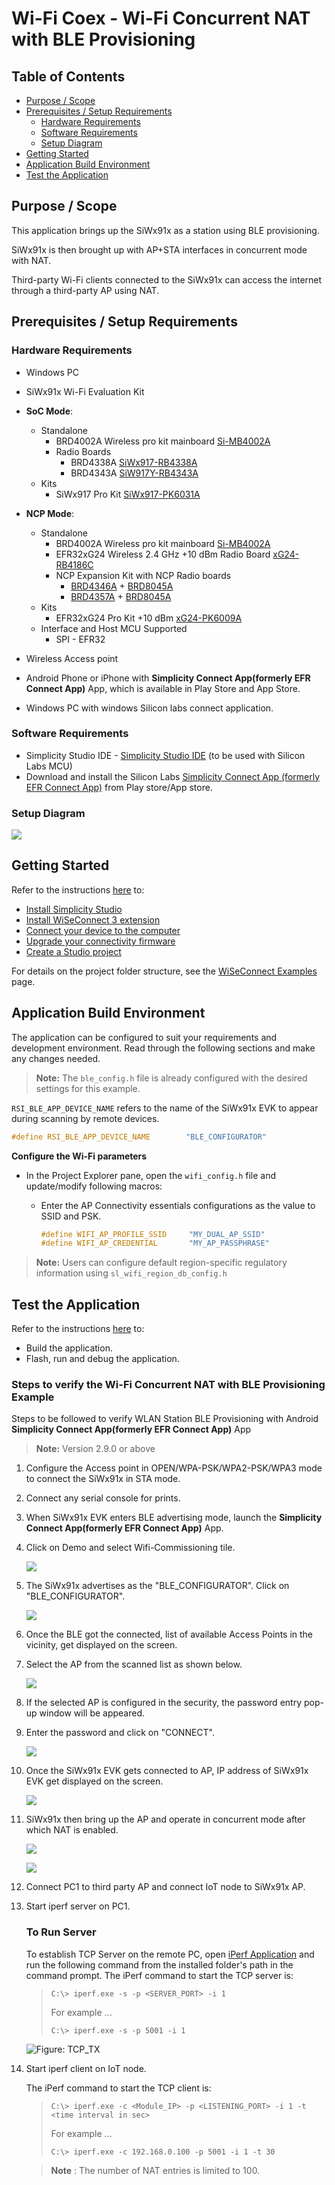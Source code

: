 # Wi-Fi Coex - Wi-Fi Concurrent NAT with BLE Provisioning

## Table of Contents

- [Purpose / Scope](#purpose--scope)
- [Prerequisites / Setup Requirements](#prerequisites--setup-requirements)
  - [Hardware Requirements](#hardware-requirements)
  - [Software Requirements](#software-requirements)
  - [Setup Diagram](#setup-diagram)
- [Getting Started](#getting-started)
- [Application Build Environment](#application-build-environment)
- [Test the Application](#test-the-application)

## Purpose / Scope

This application brings up the SiWx91x as a station using BLE provisioning.

SiWx91x is then brought up with AP+STA interfaces in concurrent mode with NAT.

Third-party Wi-Fi clients connected to the SiWx91x can access the internet through a third-party AP using NAT.

## Prerequisites / Setup Requirements

### Hardware Requirements

- Windows PC
- SiWx91x Wi-Fi Evaluation Kit
- **SoC Mode**:
  - Standalone
    - BRD4002A Wireless pro kit mainboard [Si-MB4002A](https://www.silabs.com/development-tools/wireless/wireless-pro-kit-mainboard?tab=overview)
    - Radio Boards 
  	  - BRD4338A [SiWx917-RB4338A](https://www.silabs.com/development-tools/wireless/wi-fi/siwx917-rb4338a-wifi-6-bluetooth-le-soc-radio-board?tab=overview)
  	  - BRD4343A [SiW917Y-RB4343A](https://www.silabs.com/development-tools/wireless/wi-fi/siw917y-rb4343a-wi-fi-6-bluetooth-le-8mb-flash-radio-board-for-module?tab=overview)
  - Kits
  	- SiWx917 Pro Kit [SiWx917-PK6031A](https://www.silabs.com/development-tools/wireless/wi-fi/siwx917-pro-kit?tab=overview)
  	
- **NCP Mode**:
  - Standalone
    - BRD4002A Wireless pro kit mainboard [Si-MB4002A](https://www.silabs.com/development-tools/wireless/wireless-pro-kit-mainboard?tab=overview)
    - EFR32xG24 Wireless 2.4 GHz +10 dBm Radio Board [xG24-RB4186C](https://www.silabs.com/development-tools/wireless/xg24-rb4186c-efr32xg24-wireless-gecko-radio-board?tab=overview)
    - NCP Expansion Kit with NCP Radio boards
      - [BRD4346A](https://www.silabs.com/development-tools/wireless/wi-fi/siwx917-rb4346a-wifi-6-bluetooth-le-soc-4mb-flash-radio-board?tab=overview) + [BRD8045A](https://www.silabs.com/development-tools/wireless/wi-fi/expansion-adapter-board-for-co-processor-radio-boards?tab=overview)
      - [BRD4357A](https://www.silabs.com/development-tools/wireless/wi-fi/siw917y-rb4357a-wi-fi-6-bluetooth-le-4mb-flash-radio-board-for-rcp-and-ncp-modules?tab=overview) + [BRD8045A](https://www.silabs.com/development-tools/wireless/wi-fi/expansion-adapter-board-for-co-processor-radio-boards?tab=overview)
  - Kits
  	- EFR32xG24 Pro Kit +10 dBm [xG24-PK6009A](https://www.silabs.com/development-tools/wireless/efr32xg24-pro-kit-10-dbm?tab=overview)
   - Interface and Host MCU Supported
     - SPI - EFR32 

- Wireless Access point
- Android Phone or iPhone with **Simplicity Connect App(formerly EFR Connect App)** App, which is available in Play Store and App Store.
- Windows PC with windows Silicon labs connect application.

### Software Requirements

- Simplicity Studio IDE - [Simplicity Studio IDE](https://www.silabs.com/developer-tools/simplicity-studio) (to be used with Silicon Labs MCU)
- Download and install the Silicon Labs [Simplicity Connect App (formerly EFR Connect App)](https://www.silabs.com/developers/simplicity-connect-mobile-app ) from Play store/App store.


### Setup Diagram

  ![](resources/readme/setup.png)


## Getting Started

Refer to the instructions [here](https://docs.silabs.com/wiseconnect/latest/wiseconnect-getting-started/) to:

- [Install Simplicity Studio](https://docs.silabs.com/wiseconnect/latest/wiseconnect-developers-guide-developing-for-silabs-hosts/#install-simplicity-studio)
- [Install WiSeConnect 3 extension](https://docs.silabs.com/wiseconnect/latest/wiseconnect-developers-guide-developing-for-silabs-hosts/#install-the-wi-se-connect-3-extension)
- [Connect your device to the computer](https://docs.silabs.com/wiseconnect/latest/wiseconnect-developers-guide-developing-for-silabs-hosts/#connect-si-wx91x-to-computer)
- [Upgrade your connectivity firmware](https://docs.silabs.com/wiseconnect/latest/wiseconnect-developers-guide-developing-for-silabs-hosts/#update-si-wx91x-connectivity-firmware)
- [Create a Studio project](https://docs.silabs.com/wiseconnect/latest/wiseconnect-developers-guide-developing-for-silabs-hosts/#create-a-project)

For details on the project folder structure, see the [WiSeConnect Examples](https://docs.silabs.com/wiseconnect/latest/wiseconnect-examples/#example-folder-structure) page.

## Application Build Environment

The application can be configured to suit your requirements and development environment. Read through the following sections and make any changes needed.

> **Note:** The `ble_config.h` file is already configured with the desired settings for this example.

  `RSI_BLE_APP_DEVICE_NAME` refers to the name of the SiWx91x EVK to appear during scanning by remote devices.

  ```c
  #define RSI_BLE_APP_DEVICE_NAME        "BLE_CONFIGURATOR"
  ```

  **Configure the Wi-Fi parameters**

- In the Project Explorer pane, open the `wifi_config.h` file and update/modify following macros:

  - Enter the AP Connectivity essentials configurations as the value to SSID and PSK.
      ```c
      #define WIFI_AP_PROFILE_SSID     "MY_DUAL_AP_SSID"
      #define WIFI_AP_CREDENTIAL       "MY_AP_PASSPHRASE"
      ```

> **Note:** Users can configure default region-specific regulatory information using `sl_wifi_region_db_config.h`

## Test the Application

Refer to the instructions [here](https://docs.silabs.com/wiseconnect/latest/wiseconnect-getting-started/) to:

- Build the application.
- Flash, run and debug the application.


###  Steps to verify the Wi-Fi Concurrent NAT with BLE Provisioning Example

 Steps to be followed to verify WLAN Station BLE Provisioning with Android **Simplicity Connect App(formerly EFR Connect App)** App
 > **Note:** Version 2.9.0 or above

1. Configure the Access point in OPEN/WPA-PSK/WPA2-PSK/WPA3 mode to connect the SiWx91x in STA mode.

2. Connect any serial console for prints.

3. When SiWx91x EVK enters BLE advertising mode, launch the **Simplicity Connect App(formerly EFR Connect App)** App.

4. Click on Demo and select Wifi-Commissioning tile.

    ![](resources/readme/remote_screen1.png)

5. The SiWx91x advertises as the "BLE_CONFIGURATOR". Click on "BLE_CONFIGURATOR".

    ![](resources/readme/remote_screen2.png)

6. Once the BLE got the connected, list of available Access Points in the vicinity, get displayed on the screen.

7. Select the AP from the scanned list as shown below.

    ![](resources/readme/remote_screen3.png)

8. If the selected AP is configured in the security, the password entry pop-up window will be appeared.

9. Enter the password and click on "CONNECT".

    ![](resources/readme/remote_screen4.png)

10. Once the SiWx91x EVK gets connected to AP, IP address of SiWx91x EVK get displayed on the screen.

    ![](resources/readme/remote_screen5.png)

11. SiWx91x then bring up the AP and operate in concurrent mode after which NAT is enabled. 

    ![](resources/readme/serial_log1.png)

    ![](resources/readme/serial_log2.png)

12. Connect PC1 to third party AP and connect IoT node to SiWx91x AP.

13. Start iperf server on PC1.

    ### To Run Server
    To establish TCP Server on the remote PC, open [iPerf Application](https://sourceforge.net/projects/iperf2/files/iperf-2.0.8-win.zip/download) and run the following command from the installed folder's path in the command prompt.
    The iPerf command to start the TCP server is:
      
      > `C:\> iperf.exe -s -p <SERVER_PORT> -i 1`
      >
      > For example ...
      >
      > `C:\> iperf.exe -s -p 5001 -i 1`

      ![Figure: TCP_TX](resources/readme/TCP_TX.png)

14. Start iperf client on IoT node.

      The iPerf command to start the TCP client is:

      > `C:\> iperf.exe -c <Module_IP> -p <LISTENING_PORT> -i 1 -t <time interval in sec>`
      >
      > For example ...
      >
      > `C:\> iperf.exe -c 192.168.0.100 -p 5001 -i 1 -t 30`

    > **Note** : The number of NAT entries is limited to 100.